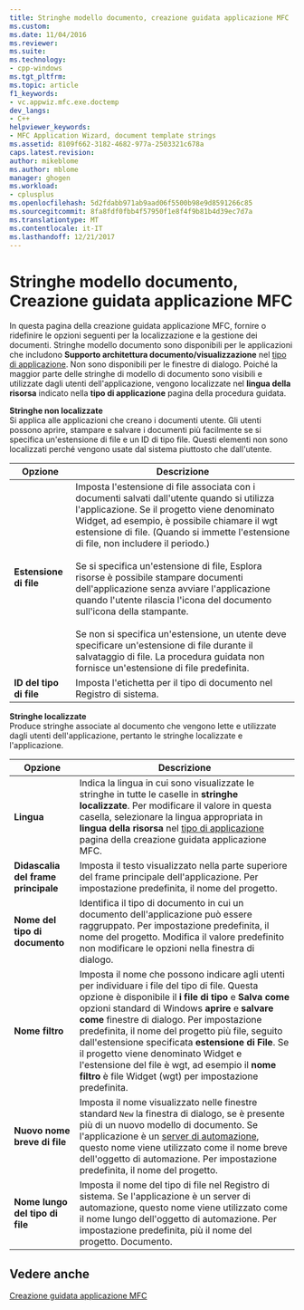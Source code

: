 ```yaml
---
title: Stringhe modello documento, creazione guidata applicazione MFC | Documenti Microsoft
ms.custom: 
ms.date: 11/04/2016
ms.reviewer: 
ms.suite: 
ms.technology:
- cpp-windows
ms.tgt_pltfrm: 
ms.topic: article
f1_keywords:
- vc.appwiz.mfc.exe.doctemp
dev_langs:
- C++
helpviewer_keywords:
- MFC Application Wizard, document template strings
ms.assetid: 8109f662-3182-4682-977a-2503321c678a
caps.latest.revision: 
author: mikeblome
ms.author: mblome
manager: ghogen
ms.workload:
- cplusplus
ms.openlocfilehash: 5d2fdabb971ab9aad06f5500b98e9d8591266c85
ms.sourcegitcommit: 8fa8fdf0fbb4f57950f1e8f4f9b81b4d39ec7d7a
ms.translationtype: MT
ms.contentlocale: it-IT
ms.lasthandoff: 12/21/2017
---
```

# <a name="document-template-strings-mfc-application-wizard"></a>Stringhe modello documento, Creazione guidata applicazione MFC
In questa pagina della creazione guidata applicazione MFC, fornire o ridefinire le opzioni seguenti per la localizzazione e la gestione dei documenti. Stringhe modello documento sono disponibili per le applicazioni che includono **Supporto architettura documento/visualizzazione** nel [tipo di applicazione](../../mfc/reference/application-type-mfc-application-wizard.md). Non sono disponibili per le finestre di dialogo. Poiché la maggior parte delle stringhe di modello di documento sono visibili e utilizzate dagli utenti dell'applicazione, vengono localizzate nel **lingua della risorsa** indicato nella **tipo di applicazione** pagina della procedura guidata.  
  
 **Stringhe non localizzate**  
 Si applica alle applicazioni che creano i documenti utente. Gli utenti possono aprire, stampare e salvare i documenti più facilmente se si specifica un'estensione di file e un ID di tipo file. Questi elementi non sono localizzati perché vengono usate dal sistema piuttosto che dall'utente.  
  
|Opzione|Descrizione|  
|------------|-----------------|  
|**Estensione di file**|Imposta l'estensione di file associata con i documenti salvati dall'utente quando si utilizza l'applicazione. Se il progetto viene denominato Widget, ad esempio, è possibile chiamare il wgt estensione di file. (Quando si immette l'estensione di file, non includere il periodo.)<br /><br /> Se si specifica un'estensione di file, Esplora risorse è possibile stampare documenti dell'applicazione senza avviare l'applicazione quando l'utente rilascia l'icona del documento sull'icona della stampante.<br /><br /> Se non si specifica un'estensione, un utente deve specificare un'estensione di file durante il salvataggio di file. La procedura guidata non fornisce un'estensione di file predefinita.|  
|**ID del tipo di file**|Imposta l'etichetta per il tipo di documento nel Registro di sistema.|  
  
 **Stringhe localizzate**  
 Produce stringhe associate al documento che vengono lette e utilizzate dagli utenti dell'applicazione, pertanto le stringhe localizzate e l'applicazione.  
  
|Opzione|Descrizione|  
|------------|-----------------|  
|**Lingua**|Indica la lingua in cui sono visualizzate le stringhe in tutte le caselle in **stringhe localizzate**. Per modificare il valore in questa casella, selezionare la lingua appropriata in **lingua della risorsa** nel [tipo di applicazione](../../mfc/reference/application-type-mfc-application-wizard.md) pagina della creazione guidata applicazione MFC.|  
|**Didascalia del frame principale**|Imposta il testo visualizzato nella parte superiore del frame principale dell'applicazione. Per impostazione predefinita, il nome del progetto.|  
|**Nome del tipo di documento**|Identifica il tipo di documento in cui un documento dell'applicazione può essere raggruppato. Per impostazione predefinita, il nome del progetto. Modifica il valore predefinito non modificare le opzioni nella finestra di dialogo.|  
|**Nome filtro**|Imposta il nome che possono indicare agli utenti per individuare i file del tipo di file. Questa opzione è disponibile il **i file di tipo** e **Salva come** opzioni standard di Windows **aprire** e **salvare come** finestre di dialogo. Per impostazione predefinita, il nome del progetto più file, seguito dall'estensione specificata **estensione di File**. Se il progetto viene denominato Widget e l'estensione del file è wgt, ad esempio il **nome filtro** è file Widget (wgt) per impostazione predefinita.|  
|**Nuovo nome breve di file**|Imposta il nome visualizzato nelle finestre standard `New` la finestra di dialogo, se è presente più di un nuovo modello di documento. Se l'applicazione è un [server di automazione](../../mfc/automation-servers.md), questo nome viene utilizzato come il nome breve dell'oggetto di automazione. Per impostazione predefinita, il nome del progetto.|  
|**Nome lungo del tipo di file**|Imposta il nome del tipo di file nel Registro di sistema. Se l'applicazione è un server di automazione, questo nome viene utilizzato come il nome lungo dell'oggetto di automazione. Per impostazione predefinita, più il nome del progetto. Documento.|  
  
## <a name="see-also"></a>Vedere anche  
 [Creazione guidata applicazione MFC](../../mfc/reference/mfc-application-wizard.md)

